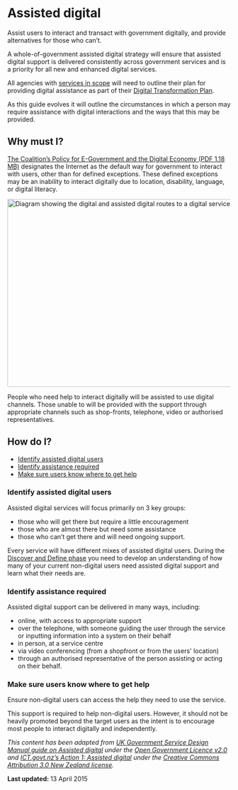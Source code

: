 <h1>Assisted digital</h1>
Assist users to interact and transact with government digitally, and provide alternatives for those who can’t.<p><a id="top" name="top"></a>A whole-of-government assisted digital strategy will ensure that assisted digital support is delivered consistently across government services and is a priority for all new and enhanced digital services.</p>
<p>All agencies with <a href="http://www.dto.gov.au/standard/scope-digital-service-standard">services in scope</a> will need to outline their plan for providing digital assistance as part of their <a href="http://www.dto.gov.au/standard/digital-transformation-plan">Digital Transformation Plan</a>.</p>
<p>As this guide evolves it will outline the circumstances in which a person may require assistance with digital interactions and the ways that this may be provided.</p>
<h2>Why must I?</h2>
<p><a href="http://lpaweb-static.s3.amazonaws.com/Coalition%27s%20Policy%20for%20E-Government%20and%20the%20Digital%20Economy.pdf" target="_blank" title="Exiting DTO website">The Coalition’s Policy for E-Government and the Digital Economy (PDF 1.18 MB)</a> designates the Internet as the default way for government to interact with users, other than for defined exceptions. These defined exceptions may be an inability to interact digitally due to location, disability, language, or digital literacy.</p>
<p><img alt="Diagram showing the digital and assisted digital routes to a digital service" title="diagram showing that most users can access digital services but some users will need assistance" height="423" width="858"  src="http://www.dto.gov.au/sites/g/files/net466/f/styles/large/public/assist_dig_0.png?itok=-dy2ORDw" /></p>
<p>People who need help to interact digitally will be assisted to use digital channels. Those unable to will be provided with the support through appropriate channels such as shop-fronts, telephone, video or authorised representatives.</p>
<h2>How do I?</h2>
<ul><li><a href="#identifyAD">Identify assisted digital users</a></li>
<li><a href="#identifyAR">Identify assistance required</a></li>
<li><a href="#makesureusers">Make sure users know where to get help</a></li>
</ul><h3><a id="identifyAD" name="identifyAD"></a>Identify assisted digital users</h3>
<p class="lead-in">Assisted digital services will focus primarily on 3 key groups:</p>
<ul><li>those who will get there but require a little encouragement</li>
<li>those who are almost there but need some assistance</li>
<li>those who can’t get there and will need ongoing support.</li>
</ul><p>Every service will have different mixes of assisted digital users. During the <a href="http://www.dto.gov.au/standard/service-design-process#discoverdefine">Discover and Define phase</a> you need to develop an understanding of how many of your current non-digital users need assisted digital support and learn what their needs are.</p>
<h3><a id="identifyAR" name="identifyAR"></a>Identify assistance required</h3>
<p class="lead-in">Assisted digital support can be delivered in many ways, including:</p>
<ul><li>online, with access to appropriate support</li>
<li>over the telephone, with someone guiding the user through the service or inputting information into a system on their behalf</li>
<li>in person, at a service centre</li>
<li>via video conferencing (from a shopfront or from the users' location)</li>
<li>through an authorised representative of the person assisting or acting on their behalf.</li>
</ul><h3><a id="makesureusers" name="makesureusers"></a>Make sure users know where to get help</h3>
<p>Ensure non-digital users can access the help they need to use the service.</p>
<p>This support is required to help non-digital users. However, it should not be heavily promoted beyond the target users as the intent is to encourage most people to interact digitally and independently. </p>
<p><em>This content has been adapted from ​<a href="https://www.gov.uk/service-manual/assisted-digital/index.html">UK Government Service Design Manual guide on Assisted digital</a> under the <a href="http://www.nationalarchives.gov.uk/doc/open-government-licence/version/2/">Open Government Licence v2.0</a> and ​<a href="https://ict.govt.nz/programmes-and-initiatives/digital-transformation/result-10/action-01/">ICT.govt.nz’s Action 1: Assisted digital</a> under the <a href="http://creativecommons.org/licenses/by/3.0/nz/">Creative Commons Attribution 3.0 New Zealand license</a>.</em></p>
<p><strong>Last updated: </strong><span>13 April 2015 </span><strong>

